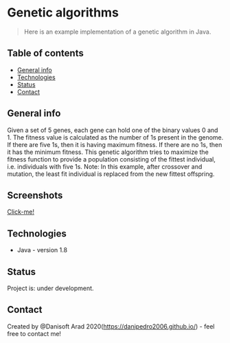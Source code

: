 # Genetic algorithms
> Here is an example implementation of a genetic algorithm in Java.

## Table of contents
* [General info](#general-info)
* [Technologies](#technologies)
* [Status](#status)
* [Contact](#contact)

## General info
Given a set of 5 genes, each gene can hold one of the binary values 0 and 1.
The fitness value is calculated as the number of 1s present in the genome. If there are five 1s, then it is having maximum fitness. If there are no 1s, then it has the minimum fitness.
This genetic algorithm tries to maximize the fitness function to provide a population consisting of the fittest individual, i.e. individuals with five 1s.
Note: In this example, after crossover and mutation, the least fit individual is replaced from the new fittest offspring.

## Screenshots
[Click-me!](https://github.com/danipedro2006/Spring-Boot-CRUD-demo-project/blob/master/FRqeKMwI4D.gif)

## Technologies
* Java - version 1.8



## Status
Project is: under development. 


## Contact
Created by @Danisoft Arad 2020(https://danipedro2006.github.io/) - feel free to contact me!